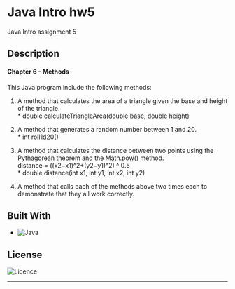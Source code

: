 # Java Intro hw5

Java Intro assignment 5

## Description

#### Chapter 6 - Methods

This Java program include the following methods:
1. A method that calculates the area of a triangle given the base and height of the triangle.
<br> * double calculateTriangleArea(double base, double height)

2. A method that generates a random number between 1 and 20.
<br> * int roll1d20()

3. A method that calculates the distance between two points using the Pythagorean theorem
and the Math.pow() method. 
<br> distance = ((x2−x1)^2+(y2−y1)^2) ^ 0.5
<br> * double distance(int x1, int y1, int x2, int y2)

4. A method that calls each of the methods above two times each to demonstrate that they all work correctly.

## Built With

* ![Java](https://img.shields.io/badge/java-%23ED8B00.svg?style=for-the-badge&logo=openjdk&logoColor=white)

## License

![Licence](https://img.shields.io/github/license/Ileriayo/markdown-badges?style=for-the-badge)
<hr>